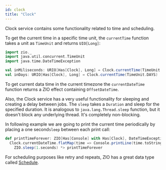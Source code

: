 ```yaml
---
id: clock 
title: "Clock"
---
```


Clock service contains some functionality related to time and scheduling. 

To get the current time in a specific time unit, the `currentTime` function takes a unit as `TimeUnit` and returns `UIO[Long]`:

```scala mdoc:invisible
import zio._
import java.util.concurrent.TimeUnit
import java.time.DateTimeException
```

```scala mdoc:silent
val inMiliseconds: URIO[Has[Clock], Long] = Clock.currentTime(TimeUnit.MILLISECONDS)
val inDays: URIO[Has[Clock], Long] = Clock.currentTime(TimeUnit.DAYS)
```

To get current data time in the current timezone the `currentDateTime` function returns a ZIO effect containing `OffsetDateTime`.

Also, the Clock service has a very useful functionality for sleeping and creating a delay between jobs. The `sleep` takes a `Duration` and sleep for the specified duration. It is analogous to `java.lang.Thread.sleep` function, but it doesn't block any underlying thread. It's completely non-blocking.

In following example we are going to print the current time periodically by placing a one second`sleep` between each print call:

```scala mdoc:silent
def printTimeForever: ZIO[Has[Console] with Has[Clock], DateTimeException, Nothing] =
  Clock.currentDateTime.flatMap(time => Console.printLine(time.toString)) *>
    ZIO.sleep(1.seconds) *> printTimeForever
```

For scheduling purposes like retry and repeats, ZIO has a great data type called [Schedule](../datatypes/misc/schedule.md). 
